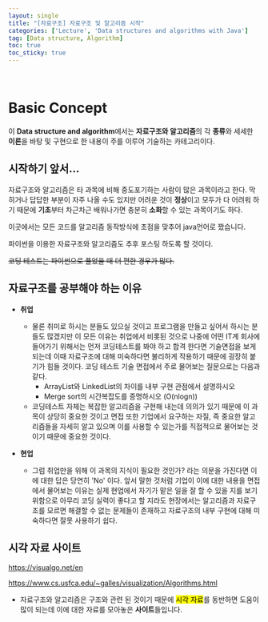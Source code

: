 ```yaml
---
layout: single
title: "[자료구조] 자료구조 및 알고리즘 시작"
categories: ['Lecture', 'Data structures and algorithms with Java']
tag: [Data structure, Algorithm]
toc: true
toc_sticky: true
---
```


<br>

# Basic Concept

이 **Data structure and algorithm**에서는 **자료구조와 알고리즘**의 각 **종류**와 세세한 **이론**을 바탕 및 구현으로 한 내용이 주를 이루어 기술하는 카테고리이다.

## 시작하기 앞서...

자료구조와 알고리즘은 타 과목에 비해 중도포기하는 사람이 많은 과목이라고 한다. 막히거나 답답한 부분이 자주 나올 수도 있지만 어려운 것이 **정상**이고 모두가 다 어려워 하기 때문에 **기초**부터 차근차근 배워나가면 충분히 **소화**할 수 있는 과목이기도 하다. 

이곳에서는 모든 코드를 알고리즘 동작방식에 초점을 맞추어 java언어로 짰습니다.

파이썬을 이용한 자료구조와 알고리즘도 추후 포스팅 하도록 할 것이다.

~~코딩 테스트는 파이썬으로 풀었을 때 더 편한 경우가 많다.~~

## 자료구조를 공부해야 하는 이유

- **취업**
  - 물론 취미로 하시는 분들도 있으실 것이고 프로그램을 만들고 싶어서 하시는 분들도 많겠지만 이 모든 이유는 취업에서 비롯된 것으로 나중에 어떤 IT계 회사에 들어가기 위해서는 먼저 코딩테스트를 봐야 하고 합격 한다면 기술면접을 보게 되는데 이때 자료구조에 대해 미숙하다면 불리하게 작용하기 때문에 굉장히 붙기가 힘들 것이다. 코딩 테스트 기술 면접에서 주로 물어보는 질문으로는 다음과 같다.
    - ArrayList와 LinkedList의 차이를 내부 구현 관점에서 설명하시오
    - Merge sort의 시간복잡도를 증명하시오 (O(nlogn))
  - 코딩테스트 자체는 복잡한 알고리즘을 구현해 내는데 의의가 있기 때문에 이 과목이 상당히 중요한 것이고 면접 또한 기업에서 요구하는 자질, 즉 중요한 알고리즘들을 자세히 알고 있으며 이를 사용할 수 있는가를 직접적으로 물어보는 것이기 때문에 중요한 것이다.



- **현업**
  - 그럼 취업만을 위해 이 과목의 지식이 필요한 것인가? 라는 의문을 가진다면 이에 대한 답은 당연히 'No' 이다. 앞서 말한 것처럼 기업이 이에 대한 내용을 면접에서 물어보는 이유는 실제 현업에서 자기가 맡은 일을 잘 할 수 있을 지를 보기 위함으로 아무리 코딩 실력이 좋다고 할 지라도 현장에서는 알고리즘과 자료구조를 모르면 해결할 수 없는 문제들이 존재하고 자료구조의 내부 구현에 대해 미숙하다면 잘못 사용하기 쉽다.



## 시각 자료 사이트

https://visualgo.net/en

https://www.cs.usfca.edu/~galles/visualization/Algorithms.html



- 자료구조와 알고리즘은 구조와 관련 된 것이기 때문에 <mark>시각 자료</mark>를 동반하면 도움이 많이 되는데 이에 대한 자료를 모아놓은 **사이트**들입니다.

















